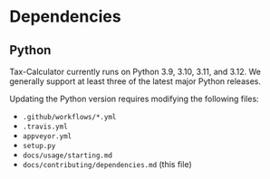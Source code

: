 # Dependencies

## Python

Tax-Calculator currently runs on Python 3.9, 3.10, 3.11, and 3.12.
We generally support at least three of the latest major Python releases.

Updating the Python version requires modifying the following files:
* `.github/workflows/*.yml`
* `.travis.yml`
* `appveyor.yml`
* `setup.py`
* `docs/usage/starting.md`
* `docs/contributing/dependencies.md` (this file)
